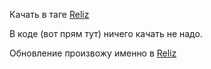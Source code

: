 Качать в таге [Reliz](https://github.com/9564519/ping_hi/releases/tag/v1)

В коде (вот прям тут) ничего качать не надо.

Обновление произвожу именно в [Reliz](https://github.com/9564519/ping_hi/releases/tag/v1)
